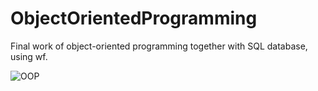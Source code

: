 # ObjectOrientedProgramming

Final work of object-oriented programming together with SQL database, using wf.

![OOP](https://imgur.com/a/ytuIcR3)

